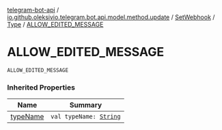[telegram-bot-api](../../../index.md) / [io.github.oleksivio.telegram.bot.api.model.method.update](../../index.md) / [SetWebhook](../index.md) / [Type](index.md) / [ALLOW_EDITED_MESSAGE](./-a-l-l-o-w_-e-d-i-t-e-d_-m-e-s-s-a-g-e.md)

# ALLOW_EDITED_MESSAGE

`ALLOW_EDITED_MESSAGE`

### Inherited Properties

| Name | Summary |
|---|---|
| [typeName](type-name.md) | `val typeName: `[`String`](https://kotlinlang.org/api/latest/jvm/stdlib/kotlin/-string/index.html) |
